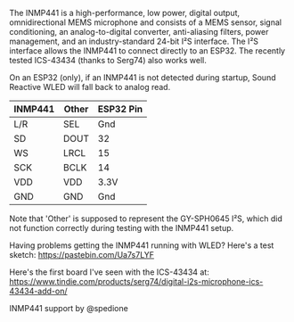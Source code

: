 The INMP441 is a high-performance, low power, digital output, omnidirectional MEMS microphone and consists of a MEMS sensor, signal conditioning, an analog-to-digital converter, anti-aliasing filters, power management, and an industry-standard 24-bit I²S interface. The I²S interface allows the INMP441 to connect directly to an ESP32. The recently tested ICS-43434 (thanks to Serg74) also works well.

On an ESP32 (only), if an INMP441 is not detected during startup, Sound Reactive WLED will fall back to analog read.

| INMP441 | Other | ESP32 Pin
| ---- | ---- | ----
| L/R | SEL | Gnd
| SD | DOUT | 32
| WS | LRCL | 15
| SCK | BCLK | 14
| VDD | VDD | 3.3V
| GND | GND | Gnd

Note that 'Other' is supposed to represent the GY-SPH0645 I²S, which did not function correctly during testing with the INMP441 setup.

Having problems getting the INMP441 running with WLED? Here's a test sketch: https://pastebin.com/Ua7s7LYF

Here's the first board I've seen with the ICS-43434 at: https://www.tindie.com/products/serg74/digital-i2s-microphone-ics-43434-add-on/

INMP441 support by @spedione
